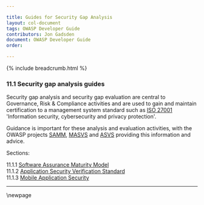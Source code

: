 ```yaml
---

title: Guides for Security Gap Analysis
layout: col-document
tags: OWASP Developer Guide
contributors: Jon Gadsden
document: OWASP Developer Guide
order:

---
```


{% include breadcrumb.html %}

### 11.1 Security gap analysis guides

Security gap analysis and security gap evaluation are central to Governance, Risk & Compliance activities
and are used to gain and maintain certification to a management system standard
such as [ISO 27001][iso27001] 'Information security, cybersecurity and privacy protection'.

Guidance is important for these analysis and evaluation activities, with the OWASP projects [SAMM][samm],
[MASVS][masvs] and [ASVS][asvs] providing this information and advice.

Sections:

11.1.1 [Software Assurance Maturity Model](#software-assurance-maturity-model)  
11.1.2 [Application Security Verification Standard](#application-security-verification-standard)  
11.1.3 [Mobile Application Security](#mobile-application-security)  

----

[asvs]: https://owasp.org/www-project-application-security-verification-standard/
[iso27001]: https://www.iso.org/standard/82875.html
[masvs]: https://mas.owasp.org/MASVS/
[samm]: https://owaspsamm.org/about/

\newpage
